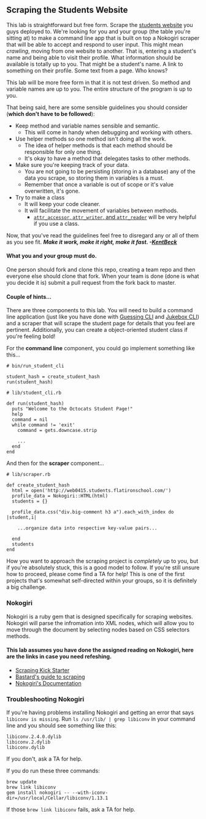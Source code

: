 

## Scraping the Students Website

This lab is straightforward but free form. Scrape the [students website](http://web0615.students.flatironschool.com/) you guys deployed to.  We're looking for you and your group (the table you're sitting at) to make a command line app that is built on top a Nokogiri scraper that will be able to accept and respond to user input.  This might mean _crawling_, moving from one website to another.  That is, entering a student's name and being able to visit their profile.  What information should be available is totally up to you.  That might be a student's name.  A link to something on their profile.  Some text from a page.  Who knows?

This lab will be more free form in that it is not test driven.  So method and variable names are up to you.  The entire structure of the program is up to you.

That being said, here are some sensible guidelines you should consider (__which don't have to be followed__):
- Keep method and variable names sensible and semantic.
  - This will come in handy when debugging and working with others.
- Use helper methods so one method isn't doing all the work.
  - The idea of helper methods is that each method should be responsible for only one thing.
  - It's okay to have a method that delegates tasks to other methods.
- Make sure you're keeping track of your data.
  - You are not going to be persisting (storing in a database) any of the data you scrape, so storing them in variables is a must.
  - Remember that once a variable is out of scope or it's value overwritten, it's gone.
- Try to make a class
  - It will keep your code cleaner.
  - It will facilitate the movement of variables between methods.
    - [`attr_accessor`, `attr_writer`, and `attr_reader`](http://stackoverflow.com/questions/4370960/what-is-attr-accessor-in-ruby) will be very helpful if you use a class.

Now, that you've read the guidelines feel free to disregard any or all of them as you see fit.  ___Make it work, make it right, make it fast. -[KentBeck](http://c2.com/cgi/wiki?KentBeck)___

#### What you and your group must do.

One person should fork and clone this repo, creating a team repo and then everyone else should clone that fork. When your team is done (done is what you decide it is) submit a pull request from the fork back to master.

#### Couple of hints...

There are three components to this lab. You will need to build a command line application (just like you have done with [Guessing CLI](http://learn.flatironschool.com/lessons/3899) and [Jukebox CLI](http://learn.flatironschool.com/lessons/3896)) and a scraper that will scrape the student page for details that you feel are pertinent. Additionally, you can create a object-oriented student class if you're feeling bold!

For the __command line__ component, you could go implement something like this...

```
# bin/run_student_cli

student_hash = create_student_hash
run(student_hash)
```

```
# lib/student_cli.rb

def run(student_hash)
  puts "Welcome to the Octocats Student Page!"
  help
  command = nil
  while command != 'exit'
    command = gets.downcase.strip

    ...
  end
end
```

And then for the __scraper__ component...

```
# lib/scraper.rb

def create_student_hash
  html = open('http://web0415.students.flatironschool.com/')
  profile_data = Nokogiri::HTML(html)  
  students = {}

  profile_data.css("div.big-comment h3 a").each_with_index do |student,i|

    ...organize data into respective key-value pairs...

  end
  students
end
```

How you want to approach the scraping project is _completely_ up to you, but if you're absolutely stuck, this is a good model to follow. If you're still unsure how to proceed, please come find a TA for help! This is one of the first projects that's somewhat self-directed within your groups, so it is definitely a big challenge.

### Nokogiri

Nokogiri is a ruby gem that is designed specifically for scraping websites.  Nokogiri will parse the infromation into XML nodes, which will allow you to move through the document by selecting nodes based on CSS selectors methods.

#### This lab assumes you have done the assigned reading on Nokogiri, here are the links in case you need refeshing.
- [Scraping Kick Starter](http://learn.flatironschool.com/lessons/3445)
- [Bastard's guide to scraping](http://ruby.bastardsbook.com/chapters/html-parsing/)
- [Nokogiri's Documentation](http://nokogiri.org/)

### Troubleshooting Nokogiri

If you're having problems installing Nokogiri and getting an error that says `libiconv is missing`. Run `ls /usr/lib/ | grep libiconv` in your command line and you should see something like this:

```
libiconv.2.4.0.dylib
libiconv.2.dylib
libiconv.dylib
```

If you don't, ask a TA for help.

If you do run these three commands:

```
brew update
brew link libiconv
gem install nokogiri -- --with-iconv-dir=/usr/local/Cellar/libiconv/1.13.1
```

If those `brew link libiconv` fails, ask a TA for help.
